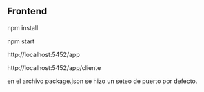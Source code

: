 ## Frontend

npm install

npm start

http://localhost:5452/app

http://localhost:5452/app/cliente

en el archivo package.json se hizo un seteo de puerto por defecto.
